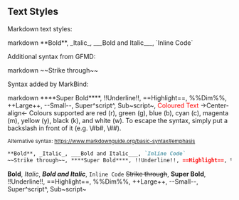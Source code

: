 ## Text Styles

Markdown text styles:

<div id="main-example-markdown">
<include src="codeAndOutput.md" boilerplate >
<variable name="highlightStyle">markdown</variable>
<variable name="code">
**Bold**, _Italic_, ___Bold and Italic___, `Inline Code`
</variable>
</include>
</div>

Additional syntax from GFMD:

<include src="codeAndOutput.md" boilerplate >
<variable name="highlightStyle">markdown</variable>
<variable name="code">
~~Strike through~~
</variable>
</include>

Syntax added by MarkBind:

<div id="main-example-markbind">
<include src="codeAndOutput.md" boilerplate >
<variable name="highlightStyle">markdown</variable>
<variable name="code">
****Super Bold****, !!Underline!!, ==Highlight==, %%Dim%%, ++Large++, --Small--, Super^script^, Sub~script~, <span style="color: red;">Coloured Text</span>
->Center-align<-
</variable>
</include>
<box type="tip" seamless>
Colours supported are red (r), green (g), blue (b), cyan (c), magenta (m), yellow (y), black (k), and white (w).
To escape the syntax, simply put a backslash in front of it (e.g. \#b#, \##).
</box>
</div>

<small>Alternative syntax: https://www.markdownguide.org/basic-syntax#emphasis</small>

<div id="short" class="d-none">

```markdown
**Bold**, _Italic_, ___Bold and Italic___, `Inline Code`
~~Strike through~~, ****Super Bold****, !!Underline!!, ==Highlight==, %%Dim%%, ++Large++, --Small--, Super^script^, Sub~script~
```
</div>
<div id="examples" class="d-none">

**Bold**, _Italic_, ___Bold and Italic___, `Inline Code`
~~Strike through~~, ****Super Bold****, !!Underline!!, ==Highlight==, %%Dim%%, ++Large++, --Small--, Super^script^, Sub~script~
</div>
